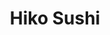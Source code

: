 ---
layout: place
title: Hiko Sushi
permalink: /california/los-angeles/hiko-sushi.html
stateAbbr: CA
stateName: California
cityName: Los Angeles
seo:
  type: restaurant
  links: http://hikosushila.com/
place_id: ChIJ5S6ofq67woARzzKqmoJ-dpw
photos:
  - name: >-
      places/ChIJ5S6ofq67woARzzKqmoJ-dpw/photos/AeeoHcLYk7lhD578d1zCL8hhbSkB7tD9upmNF67bIA3r2HKY25d4Qo6fWhdKkMcz5_7kjlRms4wyj1m6BQPquak5R8jbfny_hWNf7RqtM0xxCMYWe8wByAhsmJ59W-aQ7tshqi4Xl99n82ppQD-uQ9lsA2Wewdpv5lowKj4DfEOqXTnKXMlu-U74oAXMloNuByr7eyTTtNz50dPZNq6GcBBWgxXDwcf7q81wikO2rl8EnO7nTBLBzvbKMiZ0m3OnjpQxuLl7tn1ViLm0GczgaPEtkKYRZEDI73WWMSo5o1-2BB_J_VU1lYF_Y5wuJ26rzi98QLeay8XcVHFa_KWljTXdqlmKhC9uTVXHW0QNDUtP5Q-ajGwX-FYW6uEhAjsmODH_lTes6FKzBN106f4trWMDPFYooYJh9OGC8ZW8nyX3VoM
    widthPx: 3024
    heightPx: 4032
    authorAttributions:
      - displayName: Lo Shia
        uri: https://maps.google.com/maps/contrib/111912693773858789552
        photoUri: >-
          https://lh3.googleusercontent.com/a-/ALV-UjU2xCnaLeKt64zc9YpmEY8SCP-CCJxriShdA6CnggKm1OIxCn1bOw=s100-p-k-no-mo
    flagContentUri: >-
      https://www.google.com/local/imagery/report/?cb_client=maps_api_places.places_api&image_key=!1e10!2sCIHM0ogKEICAgIDOgv_NOw&hl=en-US
    googleMapsUri: >-
      https://www.google.com/maps/place//data=!3m4!1e2!3m2!1sCIHM0ogKEICAgIDOgv_NOw!2e10!4m2!3m1!1s0x80c2bbae7ea82ee5:0x9c767e829aaa32cf
  - name: >-
      places/ChIJ5S6ofq67woARzzKqmoJ-dpw/photos/AeeoHcIFs63rnN-q-Hlf96hmkxsyX5ZwT8CdJBHVrLtgi8cSoItF3CrDzbygKuB1-EEXqKCdJi-icwH14H4SjfA4hUj8moUH4YCq0ICGsFa1uZHOLUjF9IhDzPSNavEsBgZM82MFg6npzAUEHgIsblL736IhqLBfLRJeFWCP8zn46mrjlMoAimpKEpqc6qGkB0x_pAYmRBRJvw2jRvMr0san6KMpK-VLPThbnkzUE8LpQVb3pXZK6PZbCgtrXMh7qWPgXnns_qum0o9PLu_PFDLUVsNpGfRf16Z0x27M4s8BbkU0rA
    widthPx: 1406
    heightPx: 379
    authorAttributions:
      - displayName: Hiko Sushi
        uri: https://maps.google.com/maps/contrib/107072977252138268334
        photoUri: >-
          https://lh3.googleusercontent.com/a-/ALV-UjX-KdMNpdeQEdFZFiC_HPBlMaUTNr0wZUuy4xcqMybaWynrABQ=s100-p-k-no-mo
    flagContentUri: >-
      https://www.google.com/local/imagery/report/?cb_client=maps_api_places.places_api&image_key=!1e10!2sAF1QipMeGqWEQUDpg-xU93TLXi77oBt_tYNWPwHzX3IV&hl=en-US
    googleMapsUri: >-
      https://www.google.com/maps/place//data=!3m4!1e2!3m2!1sAF1QipMeGqWEQUDpg-xU93TLXi77oBt_tYNWPwHzX3IV!2e10!4m2!3m1!1s0x80c2bbae7ea82ee5:0x9c767e829aaa32cf
  - name: >-
      places/ChIJ5S6ofq67woARzzKqmoJ-dpw/photos/AeeoHcJOEENrdAr7n6FUJKEHNTGfekj0iPiLIymtgyFD3PB5NISqA9v7PDDr_GEyjOBCNYNPxBzajsbBZRzxlpTCd32OcsY3ypqyNWmsTnBxEWTzhX7pBK00M6S5oTH54n4TBIYDlzGtJ2tlDDKvrnEF6VVVrDurREzxqMgi6D5e1Zi5vUS2H3aAnwRxXMOsapieogHvsAgVYDQ9rDnXviFhEuMB6LqV7VDDQUvJqEz7AWxgnTVPCvayihBW41AFWokv8Ce_tFiSM2hYsW5JCNAqfyIPQZyFX-NOV9KNjvgX7WQao6neg-G9CJiBQlMGuvE3aHbWGNFGXar0QLPsdQ33RueVwPjM0557bLcg5FvonOCP08roN9CykXJRG-EYEYpsWlX9KTVGSSZdu_3F3iXDsmDrKn8wPfdsyw7K5IwEGwWWnzo
    widthPx: 3024
    heightPx: 4032
    authorAttributions:
      - displayName: Lo Shia
        uri: https://maps.google.com/maps/contrib/111912693773858789552
        photoUri: >-
          https://lh3.googleusercontent.com/a-/ALV-UjU2xCnaLeKt64zc9YpmEY8SCP-CCJxriShdA6CnggKm1OIxCn1bOw=s100-p-k-no-mo
    flagContentUri: >-
      https://www.google.com/local/imagery/report/?cb_client=maps_api_places.places_api&image_key=!1e10!2sCIHM0ogKEICAgIDOgv_VnwE&hl=en-US
    googleMapsUri: >-
      https://www.google.com/maps/place//data=!3m4!1e2!3m2!1sCIHM0ogKEICAgIDOgv_VnwE!2e10!4m2!3m1!1s0x80c2bbae7ea82ee5:0x9c767e829aaa32cf
  - name: >-
      places/ChIJ5S6ofq67woARzzKqmoJ-dpw/photos/AeeoHcIDBLVdEN70YufJ9e8_d3dSMpW89XlwDRmcLD4ObwuFvyuj7xLmQ_tIUVC9F9IOEYmqKIFviNoVtfcOF5CrnegdkuEXTtOUroUsV5-L7IsPIic_ufXS6Eve3wMc-tMQDR6bti3tWd2tmiVZPy3__lnmt6jSdLYN1M6NG5U5T6UO7UMep0bE_Z66Rrj7ZRuVcf9k92r9iMmbsoyr3QsXf9lHNshwfHEF_W8g6bWVB5VcsdVWgKfo2UzQ5sa8zfssCJd_Kpi-0y8E1eKBR_IAnO7j1MEuTTNL_BjUMTZdrGH87iZ8zsY1g9SWLbzz5mkpo184UVppG0EmfNccxF3M-1dxBAenChZH4w4Zg3H0cMDqrQ7E_pqfwLbyrrlEpe9YgthvJi5V5MN9XTrHmHlMCEoh-DPMFh-pNwMNKCkfg1P5hoPt
    widthPx: 3024
    heightPx: 4032
    authorAttributions:
      - displayName: Andrew Denham
        uri: https://maps.google.com/maps/contrib/111274002057234766804
        photoUri: >-
          https://lh3.googleusercontent.com/a/ACg8ocI-SmqX9EMa_8M44ulg7IBUvwDgU2u5j6HNL6C0AsWib95fZw=s100-p-k-no-mo
    flagContentUri: >-
      https://www.google.com/local/imagery/report/?cb_client=maps_api_places.places_api&image_key=!1e10!2sCIHM0ogKEICAgIC6vLuVoAE&hl=en-US
    googleMapsUri: >-
      https://www.google.com/maps/place//data=!3m4!1e2!3m2!1sCIHM0ogKEICAgIC6vLuVoAE!2e10!4m2!3m1!1s0x80c2bbae7ea82ee5:0x9c767e829aaa32cf
  - name: >-
      places/ChIJ5S6ofq67woARzzKqmoJ-dpw/photos/AeeoHcIMgdQ8K35YExLRwe0hgI0tk2dQz99im98Jlz23-LqMoOB7u_YnD8O4pL1H36SXhSR_NmGkxSAiP-l1ZzkBqY1s04ugR3GKpwD-V9ZmqOuW6UbcWpWL9ZJ4eRYY1L49kA3_mIIB99pmbdtx2BkZVAFG9opvKRQVqlJuvkAscENYftjUe6aNlRbndskjQxHDLRVfPq7qXXhsmzBqkmOSmwJ8ww6ulWObK_rZ0Mehc9TcJdYTUcCmF25oEDdysPeqTUI5zjMFPfB8RBy7Qw9S4h7206ecRbaD3vCD6-V-y0_ySjs1jVxaZ8mU7_oZv2LnKVAAm2luOOsYaqMh7n6BS_gW9UGw2EBz1w3db38xIFjQyBmpQyBxjpVxVAl9EgoMVvWqQ4aQ9ELxYHIsWtxiOByhbX5OiscFEZd0x9GB7Bg
    widthPx: 2988
    heightPx: 3984
    authorAttributions:
      - displayName: Taylor
        uri: https://maps.google.com/maps/contrib/118088482025144617132
        photoUri: >-
          https://lh3.googleusercontent.com/a-/ALV-UjVmg2sBn8SatK3GiFk6UB6IgnNFp5_ihp5ny57vtWdYkU4xgCHo=s100-p-k-no-mo
    flagContentUri: >-
      https://www.google.com/local/imagery/report/?cb_client=maps_api_places.places_api&image_key=!1e10!2sCIHM0ogKEICAgICEucSlUA&hl=en-US
    googleMapsUri: >-
      https://www.google.com/maps/place//data=!3m4!1e2!3m2!1sCIHM0ogKEICAgICEucSlUA!2e10!4m2!3m1!1s0x80c2bbae7ea82ee5:0x9c767e829aaa32cf
  - name: >-
      places/ChIJ5S6ofq67woARzzKqmoJ-dpw/photos/AeeoHcJzxcD4ll1j1Tjw1bkvLD73bVrFqm6Vv46guNxnuWYT8j-7QrIa2wE78hT0MsTg2RHbXLk15yCJ8AEpYD2MiGGoujmWc47iF2w9SIA4OZ_8aV3RszrguYcAYUdSWLAssTMSbpkZ7RIqsXxogzpkeLTf0YerUyN9dy7ccrr4WYlNAgKzR2Rr2LRzi9qGtFlmNDGTqdXzNJslNRnmibdeoXlg_1gkJsGk5Gi4FdBMPFuQGEwN3bVS5XZhlEB8g_cCLxDI6arkdkWvnnTusFlC2vKMF6G6POyD9Ujf4dEa2d5GxOSCKtCC7IMYi2tpsr9a_MsOhV09T0PMrB_6eXnhFq2W0B_PbNf_G3Jyw123ho8XPZATo1SIn_W-MUKE6IEyxh7VFoSZU9xYqGPFEiWHrWfvIEeg1SDBQiHAk8omnbow4g
    widthPx: 2268
    heightPx: 4032
    authorAttributions:
      - displayName: Jeffrey Benz
        uri: https://maps.google.com/maps/contrib/107068510889202361536
        photoUri: >-
          https://lh3.googleusercontent.com/a-/ALV-UjWSQlTPIrEdQtB6HAGFVhTYSE8ofUjJXvtPd2xhi28mDxoPNq20=s100-p-k-no-mo
    flagContentUri: >-
      https://www.google.com/local/imagery/report/?cb_client=maps_api_places.places_api&image_key=!1e10!2sCIHM0ogKEICAgICM2qz-KA&hl=en-US
    googleMapsUri: >-
      https://www.google.com/maps/place//data=!3m4!1e2!3m2!1sCIHM0ogKEICAgICM2qz-KA!2e10!4m2!3m1!1s0x80c2bbae7ea82ee5:0x9c767e829aaa32cf
  - name: >-
      places/ChIJ5S6ofq67woARzzKqmoJ-dpw/photos/AeeoHcI-Bk6L56sl84HzMUM_3uQySBvvVofPbqGYhqDKHizh28BC0C1_CtYlLGXS5JUZujqXNAE7inQ6pFJIKJK32VMHV2WlJGVXCffwbajP_oNcqIstcIq-k-bK4CsYOFRzIMdK-DqtH1QjPeLjvKKP6svM0vCTLy79-WwLl3I0InLmwl7uKYaetctdxR2qwnOYM7N1F_bmF0BQHaeSSdd7p6vscQpZqBDnqZwXFeKNzE08nKTfMgnEQMPchdu_kt7UTnsotWisArtN9YFDdx1iE85YlNbGVwugUmDRRecjeT1aDVOcJvWXhPREFxgHrWjKj_Y4iv-F10bK6IhuGi5CCT71SasRGUgqtJ2kwOSYmoN9E5GJCvQSCYU_oJ1YyYRKoTu0i9PjDX0qqgycyj7G224rW_OYPqPEYBxigKzCzwYMAg
    widthPx: 2268
    heightPx: 4032
    authorAttributions:
      - displayName: Jeffrey Benz
        uri: https://maps.google.com/maps/contrib/107068510889202361536
        photoUri: >-
          https://lh3.googleusercontent.com/a-/ALV-UjWSQlTPIrEdQtB6HAGFVhTYSE8ofUjJXvtPd2xhi28mDxoPNq20=s100-p-k-no-mo
    flagContentUri: >-
      https://www.google.com/local/imagery/report/?cb_client=maps_api_places.places_api&image_key=!1e10!2sCIHM0ogKEICAgICM2qz-JA&hl=en-US
    googleMapsUri: >-
      https://www.google.com/maps/place//data=!3m4!1e2!3m2!1sCIHM0ogKEICAgICM2qz-JA!2e10!4m2!3m1!1s0x80c2bbae7ea82ee5:0x9c767e829aaa32cf
  - name: >-
      places/ChIJ5S6ofq67woARzzKqmoJ-dpw/photos/AeeoHcIH7I_04WODFmi51mgO-t-K8N4hiEkfT-EEyFegXnlaNFqKgn1DjoFXP64zjcxKaKYf_rXVDdyEeY_b6bYzLLdpIJIlvdvu306LnDfku2B5NNk6CUtiWAIhfBcOqW9vHrGX6Q-aQcGtfDRUVGmVXWBZJNavai77rmVY5_VXj3u9PfQ4k5mE2Js9v9Nljn4m_n78jHrSWfcgOdDbBghLV_qNparxbg8iQsfQfZw7EOiMfm7PYMU9O48kXhwx4ZvZdilygG6jSUzmNuVjnD2vEdx8HnYPO9-Iu295h44iYrvc-A
    widthPx: 1623
    heightPx: 799
    authorAttributions:
      - displayName: Hiko Sushi
        uri: https://maps.google.com/maps/contrib/107072977252138268334
        photoUri: >-
          https://lh3.googleusercontent.com/a-/ALV-UjX-KdMNpdeQEdFZFiC_HPBlMaUTNr0wZUuy4xcqMybaWynrABQ=s100-p-k-no-mo
    flagContentUri: >-
      https://www.google.com/local/imagery/report/?cb_client=maps_api_places.places_api&image_key=!1e10!2sAF1QipNPYSfzVED10dIo8rDY7mLFFbjzN9qiTYLoSCCx&hl=en-US
    googleMapsUri: >-
      https://www.google.com/maps/place//data=!3m4!1e2!3m2!1sAF1QipNPYSfzVED10dIo8rDY7mLFFbjzN9qiTYLoSCCx!2e10!4m2!3m1!1s0x80c2bbae7ea82ee5:0x9c767e829aaa32cf
  - name: >-
      places/ChIJ5S6ofq67woARzzKqmoJ-dpw/photos/AeeoHcIZXhuCUsYVqIXm4MdVsBUHNRNHw4kN8hOutI0lo51AdycDrUq53BwzY_VkmzcZZ0jQXow4HI21bFJC3PuT72SEO4bWurfrXY4fzoJTz0-45nkk5VvCCQQ6VGGADp-QrdqxlO796KRh4pEaY2SE3ROk9R-DrUgbrikHqGJe7P1L-sNBPLR8Xv9AUlq5OZZgtbuwH4oL7cFl0plZSWRniapSMRmuD5Ep8vzcdgeiaYVRNeA_7ReoqFOLIcxxlA0lRESTtaSSsx5Y6esLPSO21MvZxxKUvYi2wnW_HNvH8-Qi_hUuEUielp6L5SRzC4dcDMizDfBtc9g8mxMBNWwyuyf3n-NDuAND8AdPDQNjLnY8-XIlhDeH2b_cf-vDxx6aoY-ZDxuAjRfy1RxYEaBR7fUotKLbkTglryhgCUBVCLJ3Ig
    widthPx: 3024
    heightPx: 4032
    authorAttributions:
      - displayName: Andrew Denham
        uri: https://maps.google.com/maps/contrib/111274002057234766804
        photoUri: >-
          https://lh3.googleusercontent.com/a/ACg8ocI-SmqX9EMa_8M44ulg7IBUvwDgU2u5j6HNL6C0AsWib95fZw=s100-p-k-no-mo
    flagContentUri: >-
      https://www.google.com/local/imagery/report/?cb_client=maps_api_places.places_api&image_key=!1e10!2sCIHM0ogKEICAgIC6vLuVYA&hl=en-US
    googleMapsUri: >-
      https://www.google.com/maps/place//data=!3m4!1e2!3m2!1sCIHM0ogKEICAgIC6vLuVYA!2e10!4m2!3m1!1s0x80c2bbae7ea82ee5:0x9c767e829aaa32cf
  - name: >-
      places/ChIJ5S6ofq67woARzzKqmoJ-dpw/photos/AeeoHcLB2o2Lz_DJ0uhunp2T1Axl3SB-V-v2D8B3C16YED89ByBg9avm7Bkyr-jFARy5ay9lPMI9KcSZeHkShbmioV0v_jXgaufzUnwcAcv6LAuUF5UTv3zh7vAl3adM3RpIqSibn-zuP5gD8umdIKlafZVpV6abrqQtJJpkz4MyJzyHnThH1VVXk0TzIaWGeFg1t7zzYAjHxqfCcEyWk-DxSoczaQWbv21z1bOYQWtJ7CtrbuFRWmXWkMOfKoXUETIWtCMGEZF5zVGj5eyxLI2zvaRiE6w2jki-jQSBAB9LhHR0nQ
    widthPx: 1342
    heightPx: 446
    authorAttributions:
      - displayName: Hiko Sushi
        uri: https://maps.google.com/maps/contrib/107072977252138268334
        photoUri: >-
          https://lh3.googleusercontent.com/a-/ALV-UjX-KdMNpdeQEdFZFiC_HPBlMaUTNr0wZUuy4xcqMybaWynrABQ=s100-p-k-no-mo
    flagContentUri: >-
      https://www.google.com/local/imagery/report/?cb_client=maps_api_places.places_api&image_key=!1e10!2sAF1QipNkbPVqhjNnOkFhixK4LgkLkqf_HYF2n6eeaCj2&hl=en-US
    googleMapsUri: >-
      https://www.google.com/maps/place//data=!3m4!1e2!3m2!1sAF1QipNkbPVqhjNnOkFhixK4LgkLkqf_HYF2n6eeaCj2!2e10!4m2!3m1!1s0x80c2bbae7ea82ee5:0x9c767e829aaa32cf
address: 11275 National Blvd, Los Angeles, CA 90064, USA
street: 11275 National Blvd
city: Los Angeles
state: CA
zip: '90064'
country: USA
neighborhood: Sawtelle
latitude: '34.026520'
longitude: '-118.431216'
accessibility_options:
  wheelchairAccessibleParking: true
  wheelchairAccessibleEntrance: true
  wheelchairAccessibleRestroom: true
  wheelchairAccessibleSeating: true
business_status: OPERATIONAL
name: Hiko Sushi
google_maps_links:
  directionsUri: >-
    https://www.google.com/maps/dir//''/data=!4m7!4m6!1m1!4e2!1m2!1m1!1s0x80c2bbae7ea82ee5:0x9c767e829aaa32cf!3e0
  placeUri: https://maps.google.com/?cid=11274337816574309071
  writeAReviewUri: >-
    https://www.google.com/maps/place//data=!4m3!3m2!1s0x80c2bbae7ea82ee5:0x9c767e829aaa32cf!12e1
  reviewsUri: >-
    https://www.google.com/maps/place//data=!4m4!3m3!1s0x80c2bbae7ea82ee5:0x9c767e829aaa32cf!9m1!1b1
  photosUri: >-
    https://www.google.com/maps/place//data=!4m3!3m2!1s0x80c2bbae7ea82ee5:0x9c767e829aaa32cf!10e5
primary_type: Sushi Restaurant
opening_hours:
  openNow: false
  periods:
    - open:
        day: 1
        hour: 12
        minute: 15
      close:
        day: 1
        hour: 14
        minute: 0
    - open:
        day: 1
        hour: 18
        minute: 0
      close:
        day: 1
        hour: 21
        minute: 0
    - open:
        day: 2
        hour: 12
        minute: 15
      close:
        day: 2
        hour: 14
        minute: 0
    - open:
        day: 2
        hour: 18
        minute: 0
      close:
        day: 2
        hour: 21
        minute: 0
    - open:
        day: 3
        hour: 12
        minute: 15
      close:
        day: 3
        hour: 14
        minute: 0
    - open:
        day: 3
        hour: 18
        minute: 0
      close:
        day: 3
        hour: 21
        minute: 0
    - open:
        day: 4
        hour: 12
        minute: 15
      close:
        day: 4
        hour: 14
        minute: 0
    - open:
        day: 4
        hour: 18
        minute: 0
      close:
        day: 4
        hour: 21
        minute: 0
    - open:
        day: 5
        hour: 12
        minute: 15
      close:
        day: 5
        hour: 14
        minute: 0
    - open:
        day: 5
        hour: 18
        minute: 0
      close:
        day: 5
        hour: 21
        minute: 0
  weekdayDescriptions:
    - 'Monday: 12:15 – 2:00 PM, 6:00 – 9:00 PM'
    - 'Tuesday: 12:15 – 2:00 PM, 6:00 – 9:00 PM'
    - 'Wednesday: 12:15 – 2:00 PM, 6:00 – 9:00 PM'
    - 'Thursday: 12:15 – 2:00 PM, 6:00 – 9:00 PM'
    - 'Friday: 12:15 – 2:00 PM, 6:00 – 9:00 PM'
    - 'Saturday: Closed'
    - 'Sunday: Closed'
  nextOpenTime: '2025-05-05T19:15:00Z'
secondary_opening_hours:
  regular:
    weekdayDescriptions: null
    type: null
  current:
    weekdayDescriptions: null
    type: null
phone: (310) 473-7688
price_level: PRICE_LEVEL_EXPENSIVE
price_range: $50 &ndash; $100
rating: '4.6'
rating_count: 108
website: http://hikosushila.com/
description: >-
  Discover Hiko Sushi in Los Angeles, CA$$$Hiko Sushi in Los Angeles, CA, stands
  out as a cozy spot for authentic Japanese cuisine, featuring creative sushi
  and sashimi options that highlight fresh, seasonal ingredients in a simple,
  unpretentious atmosphere. This neighborhood gem offers warm-rice nigiri and
  seared specialties, making it a go-to for those exploring sushi restaurants in
  the area that emphasize quality and traditional preparation. With
  accessibility features like wheelchair-friendly entrances and parking, it's
  designed to welcome everyone seeking a relaxed dining experience. The menu
  caters to dinner and lunch crowds, serving beer and wine alongside
  vegetarian-friendly choices, all in a setting that's perfect for enjoying
  top-rated sushi without the fuss. Whether you're searching for sushi places
  near me or the best sushi in Los Angeles, this spot delivers a genuine taste
  of Japan right in the Sawtelle neighborhood.
generative_summary: >-
  Discover Hiko Sushi in Los Angeles, CA$$$Hiko Sushi in Los Angeles, CA, stands
  out as a cozy spot for authentic Japanese cuisine, featuring creative sushi
  and sashimi options that highlight fresh, seasonal ingredients in a simple,
  unpretentious atmosphere. This neighborhood gem offers warm-rice nigiri and
  seared specialties, making it a go-to for those exploring sushi restaurants in
  the area that emphasize quality and traditional preparation. With
  accessibility features like wheelchair-friendly entrances and parking, it's
  designed to welcome everyone seeking a relaxed dining experience. The menu
  caters to dinner and lunch crowds, serving beer and wine alongside
  vegetarian-friendly choices, all in a setting that's perfect for enjoying
  top-rated sushi without the fuss. Whether you're searching for sushi places
  near me or the best sushi in Los Angeles, this spot delivers a genuine taste
  of Japan right in the Sawtelle neighborhood.
generative_disclosure: Summarized by AI using the Grok-3-Mini model.
reviews:
  - name: >-
      places/ChIJ5S6ofq67woARzzKqmoJ-dpw/reviews/ChdDSUhNMG9nS0VJQ0FnSUNqZzg3MzhnRRAB
    relativePublishTimeDescription: a year ago
    rating: 5
    text:
      text: >-
        Shockingly fresh sushi (everything we ordered!) in this hole in the wall
        - highly recommend! Even did the high end sushi place thing where
        sometimes sushi is seasoned / specific approach to the sushi is
        recommended based on seasonality / preparation. This is going to be our
        neighborhood spot for sure. Don’t sleep on this place!
      languageCode: en
    originalText:
      text: >-
        Shockingly fresh sushi (everything we ordered!) in this hole in the wall
        - highly recommend! Even did the high end sushi place thing where
        sometimes sushi is seasoned / specific approach to the sushi is
        recommended based on seasonality / preparation. This is going to be our
        neighborhood spot for sure. Don’t sleep on this place!
      languageCode: en
    authorAttribution:
      displayName: Joyce Lee
      uri: https://www.google.com/maps/contrib/103196459589474771307/reviews
      photoUri: >-
        https://lh3.googleusercontent.com/a-/ALV-UjX9s9hjwFkQzX4Hfp6SCNy6jml7lcNhgHQnozewbXpts-uEtFcALA=s128-c0x00000000-cc-rp-mo-ba2
    publishTime: '2024-04-25T02:58:44.951858Z'
    flagContentUri: >-
      https://www.google.com/local/review/rap/report?postId=ChdDSUhNMG9nS0VJQ0FnSUNqZzg3MzhnRRAB&d=17924085&t=1
    googleMapsUri: >-
      https://www.google.com/maps/reviews/data=!4m6!14m5!1m4!2m3!1sChdDSUhNMG9nS0VJQ0FnSUNqZzg3MzhnRRAB!2m1!1s0x80c2bbae7ea82ee5:0x9c767e829aaa32cf
  - name: >-
      places/ChIJ5S6ofq67woARzzKqmoJ-dpw/reviews/ChZDSUhNMG9nS0VJQ0FnSUNubHNuT09REAE
    relativePublishTimeDescription: 7 months ago
    rating: 3
    text:
      text: >-
        The food and service here were both really good. Unfortunately, I
        thought the prices were too high for what I got. A few of the dishes on
        the menu seem overpriced compared to similar restaurants in the area.
      languageCode: en
    originalText:
      text: >-
        The food and service here were both really good. Unfortunately, I
        thought the prices were too high for what I got. A few of the dishes on
        the menu seem overpriced compared to similar restaurants in the area.
      languageCode: en
    authorAttribution:
      displayName: Iván Gómez Villafañe
      uri: https://www.google.com/maps/contrib/113848554497798779518/reviews
      photoUri: >-
        https://lh3.googleusercontent.com/a-/ALV-UjWJHeMNVQ6nRS0Zn91dr1Vhz4cFJVLyS5ZnvV0OXT-xqrtuBu_a0A=s128-c0x00000000-cc-rp-mo-ba3
    publishTime: '2024-09-25T17:40:49.834684Z'
    flagContentUri: >-
      https://www.google.com/local/review/rap/report?postId=ChZDSUhNMG9nS0VJQ0FnSUNubHNuT09REAE&d=17924085&t=1
    googleMapsUri: >-
      https://www.google.com/maps/reviews/data=!4m6!14m5!1m4!2m3!1sChZDSUhNMG9nS0VJQ0FnSUNubHNuT09REAE!2m1!1s0x80c2bbae7ea82ee5:0x9c767e829aaa32cf
  - name: >-
      places/ChIJ5S6ofq67woARzzKqmoJ-dpw/reviews/ChZDSUhNMG9nS0VJQ0FnTUNRcE9Hd0R3EAE
    relativePublishTimeDescription: 2 months ago
    rating: 1
    text:
      text: >-
        They don't answer or return calls. No menu online. Hours online are
        incorrect/incomplete from voice message.
      languageCode: en
    originalText:
      text: >-
        They don't answer or return calls. No menu online. Hours online are
        incorrect/incomplete from voice message.
      languageCode: en
    authorAttribution:
      displayName: Bianca Lombardo
      uri: https://www.google.com/maps/contrib/115722226574397651135/reviews
      photoUri: >-
        https://lh3.googleusercontent.com/a-/ALV-UjUUNUyiJTYursAkLEHkhRHX7jcmOSM15qXrYqvGciH7ipZv9wMxjQ=s128-c0x00000000-cc-rp-mo-ba5
    publishTime: '2025-03-02T03:13:33.771472Z'
    flagContentUri: >-
      https://www.google.com/local/review/rap/report?postId=ChZDSUhNMG9nS0VJQ0FnTUNRcE9Hd0R3EAE&d=17924085&t=1
    googleMapsUri: >-
      https://www.google.com/maps/reviews/data=!4m6!14m5!1m4!2m3!1sChZDSUhNMG9nS0VJQ0FnTUNRcE9Hd0R3EAE!2m1!1s0x80c2bbae7ea82ee5:0x9c767e829aaa32cf
  - name: >-
      places/ChIJ5S6ofq67woARzzKqmoJ-dpw/reviews/ChdDSUhNMG9nS0VJQ0FnSUREaHAzSjh3RRAB
    relativePublishTimeDescription: a year ago
    rating: 5
    text:
      text: >-
        Visited from the midwest and was told to stop here. What a beautiful
        experience. The fish was so delicate and delightfully prepared. The rice
        was out of this world. A quaint and memorable experience in the big
        city!
      languageCode: en
    originalText:
      text: >-
        Visited from the midwest and was told to stop here. What a beautiful
        experience. The fish was so delicate and delightfully prepared. The rice
        was out of this world. A quaint and memorable experience in the big
        city!
      languageCode: en
    authorAttribution:
      displayName: Kara Sikorski
      uri: https://www.google.com/maps/contrib/105106117294414800574/reviews
      photoUri: >-
        https://lh3.googleusercontent.com/a-/ALV-UjVJ5s5-mMfZt7c7IP0zpE51esfZ2fmokdbRABenv3lJ4E3DMujj=s128-c0x00000000-cc-rp-mo
    publishTime: '2024-04-08T15:52:55.419022Z'
    flagContentUri: >-
      https://www.google.com/local/review/rap/report?postId=ChdDSUhNMG9nS0VJQ0FnSUREaHAzSjh3RRAB&d=17924085&t=1
    googleMapsUri: >-
      https://www.google.com/maps/reviews/data=!4m6!14m5!1m4!2m3!1sChdDSUhNMG9nS0VJQ0FnSUREaHAzSjh3RRAB!2m1!1s0x80c2bbae7ea82ee5:0x9c767e829aaa32cf
  - name: >-
      places/ChIJ5S6ofq67woARzzKqmoJ-dpw/reviews/ChdDSUhNMG9nS0VJQ0FnSURneW9XeXhBRRAB
    relativePublishTimeDescription: 6 years ago
    rating: 5
    text:
      text: >-
        To give fair warning to anyone going in the first time: It's required to
        order a minimum of 4 items per person at a table and 5 per person if
        sitting at the bar. Sitting at the bar also means that the chef decides
        what you eat.


        With that caveat out of the way the sushi was absolutely the best I've
        ever had. Many of the dishes had sauces put into them while being made
        and were recommended to be eaten without anything added to them. I
        followed that advice and didn't regret it for a moment.


        The fish melted in the mouth and, even as a person who enjoys spicy
        foods but doesn't handle them well, the spicy sauce put into each item
        was superbly done and never caused me any problems. Each individual part
        was designed to perfectly compliment the main ingredient.


        I do have to specifically mention that the eel was stunningly delectable
        and now heads my "best sushi item ever" list.


        The staff was incredibly nice and unfailingly polite even though I came
        in a bare 30 minutes before they closed. The restaurant was small but
        delightfully proportioned to allow close seating without feeling
        crowded. The place seemed quite clean and well kept, the music selection
        was nice and provided excellent background to the idle talk, and the
        location makes it into a hidden gem nestled between other businesses.


        I highly recommend this place for anyone looking to delight their palate
        and appreciate a small and quiet meal. I personally intend to make a
        more regular habit of visiting.
      languageCode: en
    originalText:
      text: >-
        To give fair warning to anyone going in the first time: It's required to
        order a minimum of 4 items per person at a table and 5 per person if
        sitting at the bar. Sitting at the bar also means that the chef decides
        what you eat.


        With that caveat out of the way the sushi was absolutely the best I've
        ever had. Many of the dishes had sauces put into them while being made
        and were recommended to be eaten without anything added to them. I
        followed that advice and didn't regret it for a moment.


        The fish melted in the mouth and, even as a person who enjoys spicy
        foods but doesn't handle them well, the spicy sauce put into each item
        was superbly done and never caused me any problems. Each individual part
        was designed to perfectly compliment the main ingredient.


        I do have to specifically mention that the eel was stunningly delectable
        and now heads my "best sushi item ever" list.


        The staff was incredibly nice and unfailingly polite even though I came
        in a bare 30 minutes before they closed. The restaurant was small but
        delightfully proportioned to allow close seating without feeling
        crowded. The place seemed quite clean and well kept, the music selection
        was nice and provided excellent background to the idle talk, and the
        location makes it into a hidden gem nestled between other businesses.


        I highly recommend this place for anyone looking to delight their palate
        and appreciate a small and quiet meal. I personally intend to make a
        more regular habit of visiting.
      languageCode: en
    authorAttribution:
      displayName: Hal Lutsko
      uri: https://www.google.com/maps/contrib/108145579792989251982/reviews
      photoUri: >-
        https://lh3.googleusercontent.com/a-/ALV-UjUDZtvldhubgQZ-5PD6nEoNbLPwfEHZ_W0iKmLV5BrMMukThAE=s128-c0x00000000-cc-rp-mo
    publishTime: '2018-08-23T07:12:38.638715Z'
    flagContentUri: >-
      https://www.google.com/local/review/rap/report?postId=ChdDSUhNMG9nS0VJQ0FnSURneW9XeXhBRRAB&d=17924085&t=1
    googleMapsUri: >-
      https://www.google.com/maps/reviews/data=!4m6!14m5!1m4!2m3!1sChdDSUhNMG9nS0VJQ0FnSURneW9XeXhBRRAB!2m1!1s0x80c2bbae7ea82ee5:0x9c767e829aaa32cf
review_summary: >-
  What Customers Are Saying About the Spot$$$Folks generally rave about the
  incredibly fresh and well-prepared sushi here, often highlighting how the
  flavors and presentation make for a memorable meal that's worth seeking out.
  While some appreciate the high-quality ingredients and creative touches that
  elevate the experience, a few mention that the prices can feel a bit steep
  compared to other local options, though many agree it's justified for the
  taste. There have been occasional gripes about challenges like outdated hours
  or difficulty getting in touch, but these don't overshadow the overall
  positive vibes from satisfied diners. All in all, it's a solid choice for
  anyone hunting for top-rated sushi near me, with the authentic Japanese
  specialties winning over repeat visitors. If you're in the mood for reliable
  sushi restaurants close to you, this place offers a welcoming vibe that's
  generally hit the mark for flavor and service.
review_disclosure: Summarized by AI using the Grok-3-Mini model.
parking_options: null
payment_options:
  acceptsCreditCards: true
  acceptsDebitCards: true
  acceptsCashOnly: false
  acceptsNfc: true
allow_dogs: null
curbside_pickup: false
delivery: null
dine_in: true
good_for_children: false
good_for_groups: null
good_for_sports: false
live_music: false
menu_for_children: false
outdoor_seating: false
reservable: null
restroom: true
serves_beer: true
serves_breakfast: false
serves_brunch: false
serves_cocktails: null
serves_coffee: false
serves_dinner: true
serves_dessert: true
serves_lunch: true
serves_vegetarian_food: false
serves_wine: true
takeout: true
update_category: atmosphere
places_description: >-
  Japanese eatery dishing out creative sushi, sashimi & rolls in unpretentious
  environs.

---
